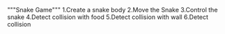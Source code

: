 """Snake Game"""
1.Create a snake body
2.Move the Snake
3.Control the snake
4.Detect collision with food
5.Detect collision with wall
6.Detect collision